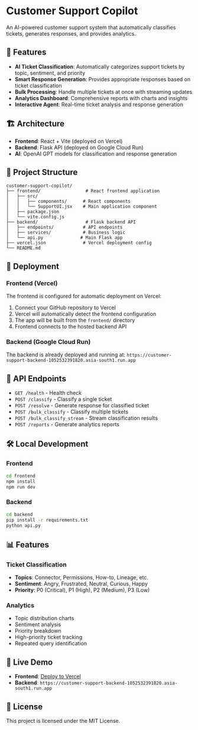 # Customer Support Copilot

An AI-powered customer support system that automatically classifies tickets, generates responses, and provides analytics.

## 🚀 Features

- **AI Ticket Classification**: Automatically categorizes support tickets by topic, sentiment, and priority
- **Smart Response Generation**: Provides appropriate responses based on ticket classification
- **Bulk Processing**: Handle multiple tickets at once with streaming updates
- **Analytics Dashboard**: Comprehensive reports with charts and insights
- **Interactive Agent**: Real-time ticket analysis and response generation

## 🏗️ Architecture

- **Frontend**: React + Vite (deployed on Vercel)
- **Backend**: Flask API (deployed on Google Cloud Run)
- **AI**: OpenAI GPT models for classification and response generation

## 📁 Project Structure

```
customer-support-copilot/
├── frontend/                 # React frontend application
│   ├── src/
│   │   ├── components/      # React components
│   │   └── SupportUI.jsx    # Main application component
│   ├── package.json
│   └── vite.config.js
├── backend/                  # Flask backend API
│   ├── endpoints/           # API endpoints
│   ├── services/            # Business logic
│   └── api.py              # Main Flask app
├── vercel.json              # Vercel deployment config
└── README.md
```

## 🚀 Deployment

### Frontend (Vercel)
The frontend is configured for automatic deployment on Vercel:

1. Connect your GitHub repository to Vercel
2. Vercel will automatically detect the frontend configuration
3. The app will be built from the `frontend/` directory
4. Frontend connects to the hosted backend API

### Backend (Google Cloud Run)
The backend is already deployed and running at:
`https://customer-support-backend-1052532391820.asia-south1.run.app`

## 🔧 API Endpoints

- `GET /health` - Health check
- `POST /classify` - Classify a single ticket
- `POST /resolve` - Generate response for classified ticket
- `POST /bulk_classify` - Classify multiple tickets
- `POST /bulk_classify_stream` - Stream classification results
- `POST /reports` - Generate analytics reports

## 🛠️ Local Development

### Frontend
```bash
cd frontend
npm install
npm run dev
```

### Backend
```bash
cd backend
pip install -r requirements.txt
python api.py
```

## 📊 Features

### Ticket Classification
- **Topics**: Connector, Permissions, How-to, Lineage, etc.
- **Sentiment**: Angry, Frustrated, Neutral, Curious, Happy
- **Priority**: P0 (Critical), P1 (High), P2 (Medium), P3 (Low)

### Analytics
- Topic distribution charts
- Sentiment analysis
- Priority breakdown
- High-priority ticket tracking
- Repeated query identification

## 🔗 Live Demo

- **Frontend**: [Deploy to Vercel](https://vercel.com)
- **Backend**: `https://customer-support-backend-1052532391820.asia-south1.run.app`

## 📝 License

This project is licensed under the MIT License.
